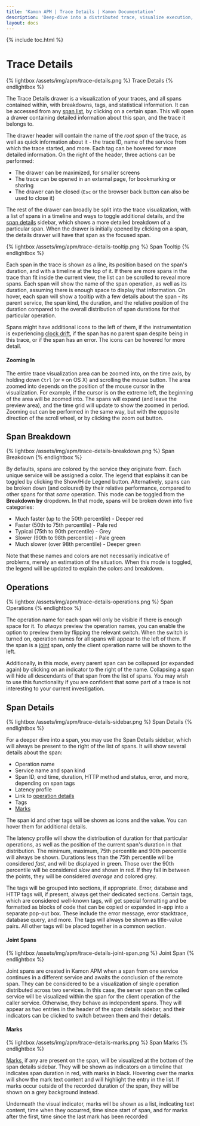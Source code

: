 ```yaml
---
title: 'Kamon APM | Trace Details | Kamon Documentation'
description: 'Deep-dive into a distributed trace, visualize execution, and keep trace of performance with Kamon APM trace details view'
layout: docs
---
```


{% include toc.html %}

Trace Details
=============

{% lightbox /assets/img/apm/trace-details.png %}
Trace Details
{% endlightbox %}

The Trace Details drawer is a visualization of your traces, and all spans contained within, with breakdowns, tags, and statistical information. It can be accessed
from any [span list], by clicking on a certain span. This will open a drawer containing detailed information about this span, and the trace it belongs to.

The drawer header will contain the name of the _root span_ of the trace, as well as quick information about it - the trace ID, name of the service from which the trace
started, and more. Each tag can be hovered for more detailed information. On the right of the header, three actions can be performed:

* The drawer can be maximized, for smaller screens
* The trace can be opened in an external page, for bookmarking or sharing
* The drawer can be closed (`Esc` or the browser back button can also be used to close it)

The rest of the drawer can broadly be split into the trace visualization, with a list of spans in a timeline and ways to toggle additional details, and the [span details](#span-details) sidebar, which shows a more detailed breakdown of a particular span. When the drawer is initially opened by clicking on a span, the details drawer will have
that span as the focused span.

{% lightbox /assets/img/apm/trace-details-tooltip.png %}
Span Tooltip
{% endlightbox %}

Each span in the trace is shown as a line, its position based on the span's duration, and with a timeline at the top of it. If there are more spans in the trace than fit inside
the current view, the list can be scrolled to reveal more spans. Each span will show the name of the span operation, as well as its duration, assuming there is enough space to display that information. On hover, each span will show a tooltip with a few details about the span - its parent service, the span kind, the duration, and the relative position of the duration
compared to the overall distribution of span durations for that particular operation.

Spans might have additional icons to the left of them, if the instrumentation is experiencing [clock drift], if the span has no parent span despite being in this trace, or if the span has an error. The icons can be hovered for more detail.

#### Zooming In

<div data-video-src="/assets/video/trace-details-zoom.mp4" data-caption="Trace Details Zoom" />

The entire trace visualization area can be zoomed into, on the time axis, by holding down `Ctrl` (or `⌘` on OS X) and scrolling the mouse button. The area zoomed into depends on the
position of the mouse cursor in the visualization. For example, if the cursor is on the extreme left, the beginning of the area will be zoomed into. The spans will expand (and leave
the preview area), and the time grid will update to show the zoomed in period. Zooming out can be performed in the same way, but with the opposite direction of the scroll wheel,
or by clicking the zoom out button.

Span Breakdown
---------------

{% lightbox /assets/img/apm/trace-details-breakdown.png %}
Span Breakdown
{% endlightbox %}

By defaults, spans are colored by the service they originate from. Each unique service will be assigned a color. The legend that explains it can be toggled by clicking the Show/Hide Legend button. Alternatively, spans can be broken down (and coloured) by their relative performance, compared to other spans for that _same_ operation. This mode can be toggled from the **Breakdown by** dropdown. In that mode, spans will be broken down into five categories:

* Much faster (up to the 50th percentile) - Deeper red
* Faster (50th to 75th percentile) - Pale red
* Typical (75th to 90th percentile) - Grey
* Slower (90th to 98th percentile) - Pale green
* Much slower (over 98th percentile) - Deeper green

Note that these names and colors are not necessarily indicative of problems, merely an estimation of the situation. When this mode is toggled, the legend will be updated to explain
the colors and breakdown.

Operations
----------

{% lightbox /assets/img/apm/trace-details-operations.png %}
Span Operations
{% endlightbox %}

The operation name for each span will only be visible if there is enough space for it. To _always_ preview the operation names, you can enable the option to preview them by flipping
the relevant switch. When the switch is turned on, operation names for all spans will appear to the left of them. If the span is a [joint] span, only the client operation name will
be shown to the left.

Additionally, in this mode, every parent span can be collapsed (or expanded again) by clicking on an indicator to the right of the name. Collapsing a span will hide all descendants of that span from the list of spans. You may wish to use this functionality if you are confident that some part of a trace is not interesting to your current investigation.

Span Details
-------------

{% lightbox /assets/img/apm/trace-details-sidebar.png %}
Span Details
{% endlightbox %}

For a deeper dive into a span, you may use the Span Details sidebar, which will always be present to the right of the list of spans. It will show several details about the span:

* Operation name
* Service name and span kind
* Span ID, end time, duration, HTTP method and status, error, and more, depending on span tags
* Latency profile
* Link to [operation details]
* Tags
* [Marks](#marks)

The span id and other tags will be shown as icons and the value. You can hover them for additional details.

The latency profile will show the distribution of duration for that particular operations, as well as the position of the current span's duration in that distribution. The minimum,
maximum, 75th percentile and 90th percentile will always be shown. Durations less than the 75th percentile will be considered _fast_, and will be displayed in green. Those over the
90th percentile will be considered _slow_ and shown in red. If they fall in between the points, they will be considered _average_ and colored grey.

The tags will be grouped into sections, if appropriate. Error, database and HTTP tags will, if present, always get their dedicated sections. Certain tags, which are considered
well-known tags, will get special formatting and be formatted as blocks of code that can be copied or expanded in-app into a separate pop-out box. These include the error message, error stacktrace, database query, and more. The tags will always be shown as title-value pairs. All other tags will be placed together in a common section.

#### Joint Spans

{% lightbox /assets/img/apm/trace-details-joint-span.png %}
Joint Span
{% endlightbox %}

Joint spans are created in Kamon APM when a span from one service continues in a different service and awaits the conclusion of the remote span. They can be considered to
be a visualization of single operation distributed across two services. In this case, the server span on the called service will be visualized within the span for the client
operation of the caller service. Otherwise, they behave as independent spans. They will appear as two entries in the header of the span details sidebar, and their indicators
can be clicked to switch between them and their details.

#### Marks

{% lightbox /assets/img/apm/trace-details-marks.png %}
Span Marks
{% endlightbox %}

[Marks][marks], if any are present on the span, will be visualized at the bottom of the span details sidebar. They will be shown as indicators on a timeline that indicates span
duration in red, with marks in black. Hovering over the marks will show the mark text content and will highlight the entry in the list. If marks occur outside of the recorded
duration of the span, they will be shown on a grey background instead.

Underneath the visual indicator, marks will be shown as a list, indicating text content, time when they occurred, time since start of span, and for marks after the first, time
since the last mark has been recorded

[clock drift]: https://en.wikipedia.org/wiki/Clock_drift
[marks]: ../overview/#span-marks
[operation details]: ../../services/service-details/#operation-details
[span list]: ../trace-list/
[joint]: ./#joint-spans
